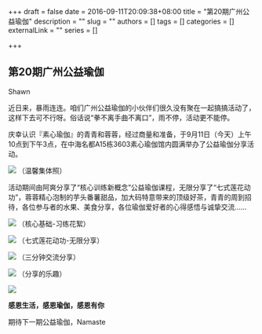 +++
draft = false
date = 2016-09-11T20:09:38+08:00
title = "第20期广州公益瑜伽"
description = ""
slug = ""
authors = []
tags = []
categories = []
externalLink = ""
series = []

+++

## **第20期广州公益瑜伽**

Shawn 

近日来，暴雨连连。咱们广州公益瑜伽的小伙伴们很久没有聚在一起搞搞活动了，这样下去可不行呀。俗话说“拳不离手曲不离口”，雨不停，活动更不能停。

庆幸认识『素心瑜伽』的青青和蓉蓉，经过商量和准备，于9月11日（今天）上午10点到下午3点，在中海名都A15栋3603素心瑜伽馆内圆满举办了公益瑜伽分享活动。

![](https://raw.githubusercontent.com/lshcool/pic/master/202112141832169.jpg)
（温馨集体照）

活动期间由阿爽分享了“核心训练新概念”公益瑜伽课程，无限分享了“七式莲花动功”，蓉蓉精心泡制的芋头番薯甜品，加大码特意带来的顶级好茶，青青的周到招待，各位参与者的水果、美食分享，各位瑜伽爱好者的心得感悟与诚挚交流……

![](https://raw.githubusercontent.com/lshcool/pic/master/202112141832170.jpg)
（核心基础-习练花絮）

![](https://raw.githubusercontent.com/lshcool/pic/master/202112141832171.jpg)
（七式莲花动功-无限分享）

![](https://raw.githubusercontent.com/lshcool/pic/master/202112141832172.jpg)
（三分钟交流分享）

![](https://raw.githubusercontent.com/lshcool/pic/master/202112141832173.jpg)
（分享的乐趣）

![](https://raw.githubusercontent.com/lshcool/pic/master/202112141832174.jpg)

**感恩生活，感恩瑜伽，感恩有你**

期待下一期公益瑜伽，Namaste
